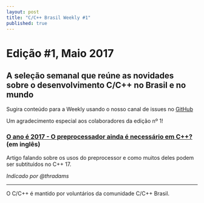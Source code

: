 ```yaml
---
layout: post
title: "C/C++ Brasil Weekly #1"
published: true
---
```

# Edição #1, Maio 2017

## A seleção semanal que reúne as novidades sobre o desenvolvimento C/C++ no Brasil e no mundo

Sugira conteúdo para a Weekly usando o nosso canal de issues no [GitHub](https://github.com/ccppbrasil/ccppbrasil.github.io/issues)

Um agradecimento especial aos colaboradores da edição nº 1!

### [O ano é 2017 - O preprocessador ainda é necessário em C++?](http://foonathan.net/blog/2017/05/08/preprocessor.html) (em inglês)

Artigo falando sobre os usos do preprocessor e como muitos deles podem ser subtituídos no C++ 17.

_Indicado por @thradams_



---
O C/C++ é mantido por voluntários da comunidade C/C++ Brasil.
